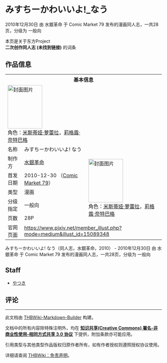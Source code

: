 # みすちーかわいいよ!_なう

<!-- source html: G:\repos\THBWiki-Markdown-Builder\THBWikiMarkdown\Temp\main\a\a9\ns0%3A%E3%81%BF%E3%81%99%E3%81%A1%E3%83%BC%E3%81%8B%E3%82%8F%E3%81%84%E3%81%84%E3%82%88%21_%E3%81%AA%E3%81%86.html -->

2010年12月30日 由 水銀革命 于 Comic Market 79 发布的漫画同人志，一共28页，分级为 一般向

本页是关于东方Project  
 **二次创作同人志 (未找到链接)** 的词条
## 作品信息

<table><tbody><tr><th colspan="3">基本信息</th></tr><tr><td class="cover-artwork-mobile" colspan="2"><a href="./文件-みすちーかわいいよ!_なう封面.jpg.md" class="image" title="封面图片"><img alt="封面图片" src="https://upload.thwiki.cc/thumb/a/aa/%E3%81%BF%E3%81%99%E3%81%A1%E3%83%BC%E3%81%8B%E3%82%8F%E3%81%84%E3%81%84%E3%82%88%21_%E3%81%AA%E3%81%86%E5%B0%81%E9%9D%A2.jpg/111px-%E3%81%BF%E3%81%99%E3%81%A1%E3%83%BC%E3%81%8B%E3%82%8F%E3%81%84%E3%81%84%E3%82%88%21_%E3%81%AA%E3%81%86%E5%B0%81%E9%9D%A2.jpg" decoding="async" loading="lazy" width="111" height="140" srcset="https://upload.thwiki.cc/thumb/a/aa/%E3%81%BF%E3%81%99%E3%81%A1%E3%83%BC%E3%81%8B%E3%82%8F%E3%81%84%E3%81%84%E3%82%88%21_%E3%81%AA%E3%81%86%E5%B0%81%E9%9D%A2.jpg/167px-%E3%81%BF%E3%81%99%E3%81%A1%E3%83%BC%E3%81%8B%E3%82%8F%E3%81%84%E3%81%84%E3%82%88%21_%E3%81%AA%E3%81%86%E5%B0%81%E9%9D%A2.jpg 1.5x, https://upload.thwiki.cc/thumb/a/aa/%E3%81%BF%E3%81%99%E3%81%A1%E3%83%BC%E3%81%8B%E3%82%8F%E3%81%84%E3%81%84%E3%82%88%21_%E3%81%AA%E3%81%86%E5%B0%81%E9%9D%A2.jpg/223px-%E3%81%BF%E3%81%99%E3%81%A1%E3%83%BC%E3%81%8B%E3%82%8F%E3%81%84%E3%81%84%E3%82%88%21_%E3%81%AA%E3%81%86%E5%B0%81%E9%9D%A2.jpg 2x" data-file-width="648" data-file-height="813"></a><div class="cover-char">角色：<a href="./米斯蒂娅·萝蕾拉.md" title="米斯蒂娅·萝蕾拉">米斯蒂娅·萝蕾拉</a>，<a href="./莉格露·奈特巴格.md" title="莉格露·奈特巴格">莉格露·奈特巴格</a></div></td>
</tr><tr><td class="label">名称</td><td colspan="2"> みすちーかわいいよ! なう </td></tr><tr><td class="label">制作方</td><td><a href="./水銀革命.md" title="水銀革命">水銀革命</a></td><td class="cover-artwork" rowspan="5" style="min-width:140px;"><a href="./文件-みすちーかわいいよ!_なう封面.jpg.md" class="image" title="封面图片"><img alt="封面图片" src="https://upload.thwiki.cc/thumb/a/aa/%E3%81%BF%E3%81%99%E3%81%A1%E3%83%BC%E3%81%8B%E3%82%8F%E3%81%84%E3%81%84%E3%82%88%21_%E3%81%AA%E3%81%86%E5%B0%81%E9%9D%A2.jpg/111px-%E3%81%BF%E3%81%99%E3%81%A1%E3%83%BC%E3%81%8B%E3%82%8F%E3%81%84%E3%81%84%E3%82%88%21_%E3%81%AA%E3%81%86%E5%B0%81%E9%9D%A2.jpg" decoding="async" loading="lazy" width="111" height="140" srcset="https://upload.thwiki.cc/thumb/a/aa/%E3%81%BF%E3%81%99%E3%81%A1%E3%83%BC%E3%81%8B%E3%82%8F%E3%81%84%E3%81%84%E3%82%88%21_%E3%81%AA%E3%81%86%E5%B0%81%E9%9D%A2.jpg/167px-%E3%81%BF%E3%81%99%E3%81%A1%E3%83%BC%E3%81%8B%E3%82%8F%E3%81%84%E3%81%84%E3%82%88%21_%E3%81%AA%E3%81%86%E5%B0%81%E9%9D%A2.jpg 1.5x, https://upload.thwiki.cc/thumb/a/aa/%E3%81%BF%E3%81%99%E3%81%A1%E3%83%BC%E3%81%8B%E3%82%8F%E3%81%84%E3%81%84%E3%82%88%21_%E3%81%AA%E3%81%86%E5%B0%81%E9%9D%A2.jpg/223px-%E3%81%BF%E3%81%99%E3%81%A1%E3%83%BC%E3%81%8B%E3%82%8F%E3%81%84%E3%81%84%E3%82%88%21_%E3%81%AA%E3%81%86%E5%B0%81%E9%9D%A2.jpg 2x" data-file-width="648" data-file-height="813"></a><div class="cover-char">角色：<a href="./米斯蒂娅·萝蕾拉.md" title="米斯蒂娅·萝蕾拉">米斯蒂娅·萝蕾拉</a>，<a href="./莉格露·奈特巴格.md" title="莉格露·奈特巴格">莉格露·奈特巴格</a></div></td>
</tr><tr><td class="label">首发日期</td><td>2010-12-30&#160;（<a href="/展会作品列表?e=Comic+Market%2379">Comic Market 79</a>）</td></tr><tr><td class="label">类型</td><td>漫画</td></tr><tr><td class="label">分级指定</td><td>一般向</td></tr><tr><td class="label">页数</td><td>28P</td></tr>
<tr><td class="label">官网页面</td><td colspan="2"><a rel="nofollow" class="external free" href="https://www.pixiv.net/member_illust.php?mode=medium&amp;illust_id=15089348">https://www.pixiv.net/member_illust.php?mode=medium&amp;illust_id=15089348</a></td></tr></tbody></table>

みすちーかわいいよ! なう（同人志，水銀革命，2010） - 2010年12月30日 由 水銀革命 于 Comic Market 79 发布的漫画同人志，一共28页，分级为 一般向
## Staff
- [やつき](./やつき.md)

## 评论




---

此文档由 [THBWiki-Markdown-Builder](https://github.com/Delsin-Yu/THBWiki-Markdown-Builder) 构建。

文档中的所有内容除特殊注明外，均在 [**知识共享(Creative Commons) 署名-非商业性使用-相同方式共享 3.0 协议**](https://creativecommons.org/licenses/by-sa/3.0/deed.zh-hans) 下提供，附加条款亦可能应用。

引用类型与其他类型作品版权归原作者所有，如有作者授权则遵照授权协议使用。

详细请查阅 [THBWiki：免责声明](https://thbwiki.cc/THBWiki:%E5%85%8D%E8%B4%A3%E5%A3%B0%E6%98%8E)。

